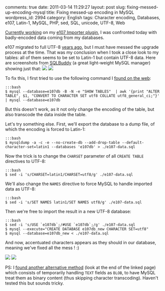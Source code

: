 comments: true
date: 2011-03-14 11:29:27
layout: post
slug: fixing-messed-up-encoding-mysql
title: Fixing messed-up encoding in MySQL
wordpress_id: 2994
category: English
tags: Character encoding, Databases, e107, Latin-1, MySQL, PHP, sed, SQL, unicode, UTF-8, Web

[Currently working](http://kevin.deldycke.com/2011/03/e107-importer-1-1/) on my [e107 Importer plugin](http://wordpress.org/extend/plugins/e107-importer/), I was confronted today with badly-encoded data coming from my databases.

e107 migrated to full UTF-8 [years ago](http://e107.org/comment.php?comment.news.735), but I must have messed the upgrade process at the time. That was my conclusion when I took a close look to my tables: all of them seems to be set to Latin-1 but contain UTF-8 data. Here are screenshots from [SQLBuddy](http://www.sqlbuddy.com) (a great light-weight MySQL manager) showing just that:
[![](http://kevin.deldycke.com/wp-content/uploads/2011/03/e107-latin1-encoded-mysql-tables-300x197.png)](http://kevin.deldycke.com/wp-content/uploads/2011/03/e107-latin1-encoded-mysql-tables.png)
[![](http://kevin.deldycke.com/wp-content/uploads/2011/03/utf8-encoded-data-in-latin1-tables-300x112.png)](http://kevin.deldycke.com/wp-content/uploads/2011/03/utf8-encoded-data-in-latin1-tables.png)

To fix this, I first tried to use the following command I [found on the web](http://www.commandlinefu.com/commands/view/1575/convert-all-mysql-tables-and-fields-to-utf8):

    :::bash
    $ mysql --database=e107db -B -N -e "SHOW TABLES"  | awk '{print "ALTER TABLE", $1, "CONVERT TO CHARACTER SET utf8 COLLATE utf8_general_ci;"}' | mysql --database=e107db

But this doesn't work, as it not only change the encoding of the table, but also transcode the data inside the table.

Let's try something else. First, we'll export the database to a dump file, of which the encoding is forced to Latin-1:

    :::bash
    $ mysqldump -a -c -e --no-create-db --add-drop-table --default-character-set=latin1 --databases 'e107db' > ./e107-data.sql

Now the trick is to change the `CHARSET` parameter of all `CREATE TABLE` directives to UTF-8:

    :::bash
    $ sed -i 's/CHARSET=latin1/CHARSET=utf8/g' ./e107-data.sql

We'll also change the `NAMES` directive to force MySQL to handle imported data as UTF-8:

    :::bash
    $ sed -i 's/SET NAMES latin1/SET NAMES utf8/g' ./e107-data.sql

Then we're free to import the result in a new UTF-8 database:

    :::bash
    $ sed -i 's/USE `e107db`;/#USE `e107db`;/g' ./e107-data.sql
    $ mysql --execute="CREATE DATABASE e107db_new CHARACTER SET=utf8"
    $ mysql --database=e107db_new < ./e107-data.sql

And now, accentuated characters appears as they should in our database, meaning we've fixed all the mess ! :)

[![](http://kevin.deldycke.com/wp-content/uploads/2011/03/e107-utf8-encoded-mysql-tables-300x197.png)](http://kevin.deldycke.com/wp-content/uploads/2011/03/e107-utf8-encoded-mysql-tables.png)
[![](http://kevin.deldycke.com/wp-content/uploads/2011/03/fixed-utf8-data-in-tables-300x113.png)](http://kevin.deldycke.com/wp-content/uploads/2011/03/fixed-utf8-data-in-tables.png)

PS: I [found another alternative method](http://en.gentoo-wiki.com/wiki/Convert_latin1_to_UTF-8_in_MySQL#Alternative_Method) (look at the end of the linked page) which consists of temporarily handling `TEXT` fields as `BLOB`, to have MySQL treat them as binary content (thus skipping character transcoding). Haven't tested this but sounds tricky.
